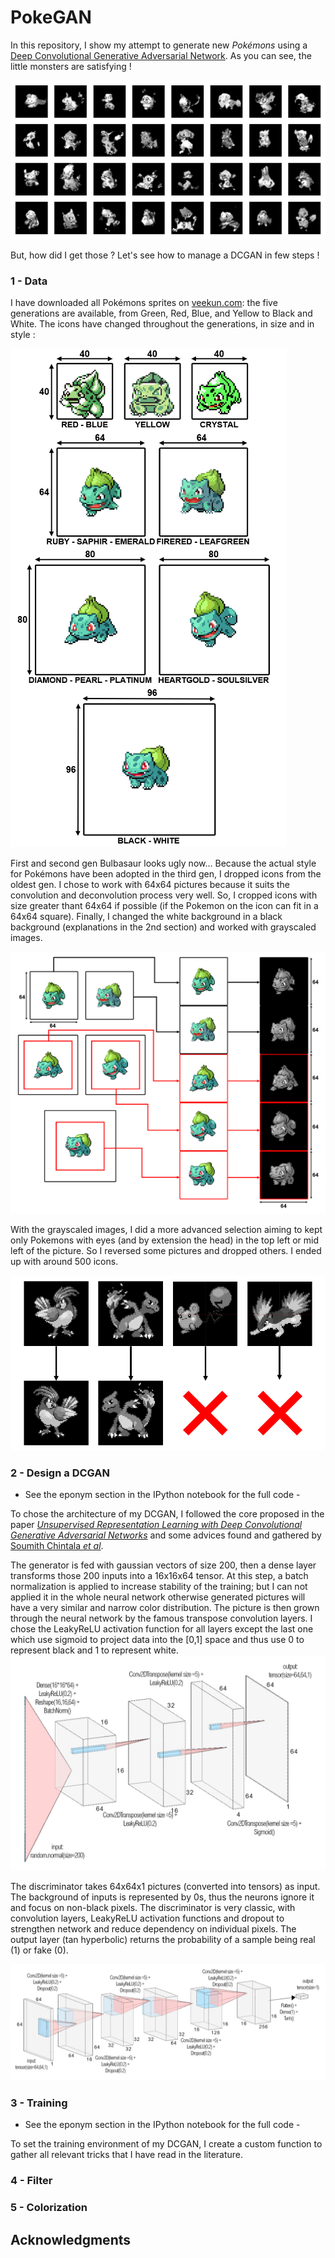 # PokeGAN
In this repository, I show my attempt to generate new *Pokémons* using a [Deep Convolutional Generative Adversarial Network](https://arxiv.org/abs/1511.06434). 
As you can see, the little monsters are satisfying !

![MyPokemons](https://github.com/dechantoine/PokeGAN/blob/master/generated_pkmn.png)

But, how did I get those ? Let's see how to manage a DCGAN in few steps !


### 1 - Data

I have downloaded all Pokémons sprites on [veekun.com](https://veekun.com/dex/downloads): the five generations are available, from Green, Red, Blue, and Yellow to Black and White.
The icons have changed throughout the generations, in size and in style :

![AllGens](https://github.com/dechantoine/PokeGAN/blob/master/allgen.PNG)

First and second gen Bulbasaur looks ugly now... Because the actual style for Pokémons have been adopted in the third gen, I dropped icons from the oldest gen. I chose to work with 64x64 pictures because it suits the convolution and deconvolution process very well. So, I cropped icons with size greater thant 64x64 if possible (if the Pokemon on the icon can fit in a 64x64 square). Finally, I changed the white background in a black background (explanations in the 2nd section) and worked with grayscaled images.

![Process](https://github.com/dechantoine/PokeGAN/blob/master/process.PNG)

With the grayscaled images, I did a more advanced selection aiming to kept only Pokemons with eyes (and by extension the head) in the top left or mid left of the picture. So I reversed some pictures and dropped others. I ended up with around 500 icons.

![Second criterion](https://github.com/dechantoine/PokeGAN/blob/master/second_criterion.PNG)


### 2 - Design a DCGAN

- See the eponym section in the IPython notebook for the full code -

To chose the architecture of my DCGAN, I followed the core proposed in the paper [*Unsupervised Representation Learning with Deep Convolutional Generative Adversarial Networks*](https://arxiv.org/abs/1511.06434) and some advices found and gathered by [Soumith Chintala *et al*](https://github.com/soumith/ganhacks).

The generator is fed with gaussian vectors of size 200, then a dense layer transforms those 200 inputs into a 16x16x64 tensor. At this step, a batch normalization is applied to increase stability of the training; but I can not applied it in the whole neural network otherwise generated pictures will have a very similar and narrow color distribution. The picture is then grown through the neural network by the famous transpose convolution layers. I chose the LeakyReLU activation function for all layers except the last one which use sigmoid to project data into the [0,1] space and thus use 0 to represent black and 1 to represent white. 
![Generator](https://github.com/dechantoine/PokeGAN/blob/master/generator.jpg)


The discriminator takes 64x64x1 pictures (converted into tensors) as input. The background of inputs is represented by 0s, thus the neurons ignore it and focus on non-black pixels. The discriminator is very classic, with convolution layers, LeakyReLU activation functions and dropout to strengthen network and reduce dependency on individual pixels. The output layer (tan hyperbolic) returns the probability of a sample being real (1) or fake (0).

![Discriminator](https://github.com/dechantoine/PokeGAN/blob/master/discriminator.jpg)

### 3 - Training

- See the eponym section in the IPython notebook for the full code -

To set the training environment of my DCGAN, I create a custom function to gather all relevant tricks that I have read in the literature.

### 4 - Filter

### 5 - Colorization

## Acknowledgments
